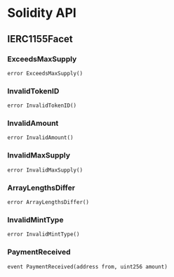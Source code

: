# Solidity API

## IERC1155Facet

### ExceedsMaxSupply

```solidity
error ExceedsMaxSupply()
```

### InvalidTokenID

```solidity
error InvalidTokenID()
```

### InvalidAmount

```solidity
error InvalidAmount()
```

### InvalidMaxSupply

```solidity
error InvalidMaxSupply()
```

### ArrayLengthsDiffer

```solidity
error ArrayLengthsDiffer()
```

### InvalidMintType

```solidity
error InvalidMintType()
```

### PaymentReceived

```solidity
event PaymentReceived(address from, uint256 amount)
```

